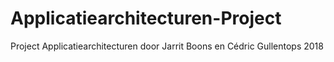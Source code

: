 # Applicatiearchitecturen-Project
Project Applicatiearchitecturen door Jarrit Boons en Cédric Gullentops 2018

